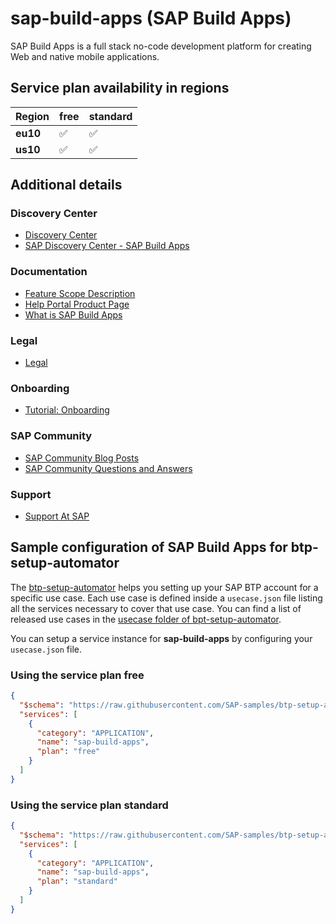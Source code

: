 # sap-build-apps (SAP Build Apps)

SAP Build Apps is a full stack no-code development platform for creating Web and native mobile applications.

## Service plan availability in regions

| Region | free | standard |
|--------|------|----------|
|  **eu10** | ✅ | ✅ |
|  **us10** | ✅ | ✅ |

## Additional details
### Discovery Center

- [Discovery Center](https://discovery-center.cloud.sap/#/serviceCatalog/sap-build-apps)
- [SAP Discovery Center - SAP Build Apps](https://discovery-center.cloud.sap/serviceCatalog/sap-build-apps)

### Documentation

- [Feature Scope Description](https://help.sap.com/doc/2acecfb777684ce5a0a8a75fd78caffb/Latest/en-US/2a23b2bcd9084d83b9a8e76b2d1b4372.pdf)
- [Help Portal Product Page](https://help.sap.com/docs/BUILD_APPS)
- [What is SAP Build Apps](https://help.sap.com/docs/BUILD_APPS/431746e4c663458aa68d9754b237bfc6/daece9f87abf4f7187a14ae0b1f8b2ab.html)

### Legal

- [Legal](https://www.sap.com/about/trust-center/agreements/cloud/cloud-services.html?tag=language:english&search=Supplement%20Business%20Technology%20Platform&sort=latest_desc)

### Onboarding

- [Tutorial: Onboarding](https://docs.appgyver.com/docs/onboarding)

### SAP Community

- [SAP Community Blog Posts](https://community.sap.com/search/?ct=blog&q=SAP%20Build%20Apps)
- [SAP Community Questions and Answers](https://community.sap.com/search/?ct=qa&q=SAP%20Build%20Apps)

### Support

- [Support At SAP](https://support.sap.com/)

## Sample configuration of **SAP Build Apps** for btp-setup-automator

The [btp-setup-automator](https://github.com/SAP-samples/btp-setup-automator) helps you setting up your SAP BTP account for a specific use case. Each use case is defined inside a `usecase.json` file listing all the services necessary to cover that use case. You can find a list of released use cases in the [usecase folder of bpt-setup-automator](https://github.com/SAP-samples/btp-setup-automator/tree/main/usecases).

You can setup a service instance for **sap-build-apps** by configuring your `usecase.json` file.

### Using the service plan **free**

```json
{
  "$schema": "https://raw.githubusercontent.com/SAP-samples/btp-setup-automator/main/libs/btpsa-usecase.json",
  "services": [
    {
      "category": "APPLICATION",
      "name": "sap-build-apps",
      "plan": "free"
    }
  ]
}
```

### Using the service plan **standard**

```json
{
  "$schema": "https://raw.githubusercontent.com/SAP-samples/btp-setup-automator/main/libs/btpsa-usecase.json",
  "services": [
    {
      "category": "APPLICATION",
      "name": "sap-build-apps",
      "plan": "standard"
    }
  ]
}
```
